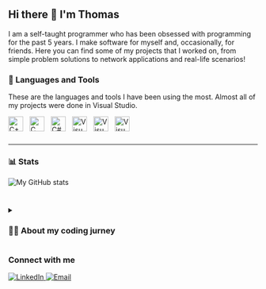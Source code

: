## Hi there 👋 I'm Thomas

I am a self-taught programmer who has been obsessed with programming for the past 5 years. I make software for myself and, occasionally, for friends. Here you can find some of my projects that I worked on, from simple problem solutions to network applications and real-life scenarios!

### 🧰 Languages and Tools

These are the languages and tools I have been using the most. Almost all of my projects were done in Visual Studio.

<img align="left" alt="C++" width="30px" style="padding-right:10px;" src="https://cdn.jsdelivr.net/gh/devicons/devicon@latest/icons/cplusplus/cplusplus-original.svg"/>

<img align="left" alt="C" width="30px" style="padding-right:10px;" src="https://cdn.jsdelivr.net/gh/devicons/devicon@latest/icons/c/c-original.svg"/>

<img align="left" alt="C#" width="30px" style="padding-right:10px;" src="https://cdn.jsdelivr.net/gh/devicons/devicon@latest/icons/csharp/csharp-original.svg"/>

<img align="left" alt="Visual Studio Code" width="30px" style="padding-right:10px;" src="https://cdn.jsdelivr.net/gh/devicons/devicon@latest/icons/dot-net/dot-net-original.svg"/>

<img align="left" alt="Visual Studio" width="30px" style="padding-right:10px;" src="https://cdn.jsdelivr.net/gh/devicons/devicon@latest/icons/visualstudio/visualstudio-original.svg"/>

<img align="left" alt="Visual Studio Code" width="30px" style="padding-right:10px;" src="https://cdn.jsdelivr.net/gh/devicons/devicon@latest/icons/vscode/vscode-original.svg"/>

<br />

#
---

### 📊 Stats

![My GitHub stats](https://github-readme-stats.vercel.app/api?username=thomasgagyi&show_icons=true&theme=github_dark)

#
<details>
   <summary><h3>👨‍💻 About my coding jurney</h3></summary>
I was introduced to programming in middle school by my IT teacher, who taught us the basics of coding and logic. We started with Scratch and, within a year, moved on to C++, learning it from scratch. I did quite well in school, so my teacher invited me, along with a few classmates, to join an IT contest practice group where we worked on competition problems. However, I struggled with the complex syntax of C++ and the challenging questions. Despite trying my best, I decided to leave the group to focus more on my schoolwork and maintain my grades.

Over a year later, I decided to give C++ another try. I searched for it online, clicked the first link on cplusplus.com, and started getting familiar with the language again. This continued for some time, but I eventually got bored because I didn't have any project ideas, and coding wasn’t a priority compared to subjects like math and physics.

Another year later, I stumbled upon a video about malware development, which reignited my interest. I became fascinated with the idea of writing code that could lock down files and software behind a wall. At the time, I was just a curious kid who loved planning. By planning, I mean setting goals that had to be accomplished without my direct involvement, like building a rocket that I couldn’t control once launched. Malware operates on a similar principle, which made me fall in love with writing applications that work autonomously with minimal input or control. If I made a mistake, the program wouldn't work.

At 16, I wrote my first small application that blocked browsers like Chrome and Mozilla using batch script. I chose batch script because it was easy to learn, and there were plenty of tutorials available. Later, I wrote another application that blocked folders. This became something of an addiction for me. However, I soon realized that batch script didn’t give me enough control or flexibility to create more advanced applications, so I returned to C++.

I began by transferring my knowledge from batch script to C++, learning how to manipulate the registry, files, and so on. I decided to dive into networking early on, and though it was challenging, after two weeks of hard work, my first chat app compiled. It felt like I had overcome a huge obstacle.

As time went on, I learned multithreading and combined everything I had learned to build multithreaded servers capable of handling thousands of connections simultaneously. I felt great, like I knew everything—but at the same time, I sensed that my knowledge was still lacking. So, I decided to explore what happens behind the scenes. That’s when I turned to Assembly language. I had heard it was difficult, but I found it simpler than C++ because of its straightforward syntax. After a month, I became comfortable writing Assembly code and learned a lot about hardware and CPUs. However, I didn’t need Assembly for my applications, aside from occasional optimization.

Eventually, I decided to take another step and learn driver development. As usual, I tried to integrate what I learned into my personal projects. I wrote a network driver that acted as a sort of firewall. I needed a way to stop antivirus applications from updating, so I found a vulnerability where a firewall controller could let filters block itself. This led me to become familiar with Windows Filtering Platform (WFP) and realize how little I knew about Windows networking.

Today, I continue working on my projects, making libraries and personal application while improving my code and adhering to best practices, following naming conventions and design patterns used in real-world applications. I’m proud of how far I’ve come, but I know there’s still MUCH more to learn.
  Thank you for reading to the end.
</details>

### Connect with me
<div display="flex">
   <a href="https://www.linkedin.com/in/thomas-gagyi/">
      <img src="https://img.shields.io/badge/linkedin-%230077B5.svg?style=for-the-badge&logo=linkedin&logoColor=white" alt="LinkedIn"/>
   </a>
   <a href="mailto:thomas.gagyi@gmail.com">
      <img src="https://img.shields.io/badge/thomas.gagyi@gmail.com%0D%0A-8A2BE2" alt="Email"/>
   </a>

</div>
